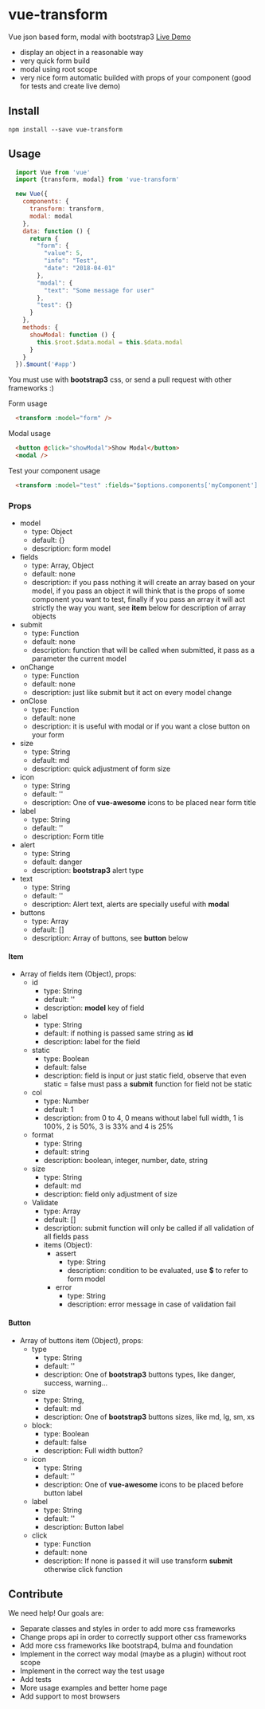 # vue-transform
Vue json based form, modal with bootstrap3
[Live Demo](http://marcodpt.github.io/vue-transform)
 - display an object in a reasonable way
 - very quick form build
 - modal using root scope
 - very nice form automatic builded with props of your component (good for tests and create live demo)

## Install
```
npm install --save vue-transform
```

## Usage

```javascript
  import Vue from 'vue'
  import {transform, modal} from 'vue-transform'

  new Vue({
    components: {
      transform: transform,
      modal: modal
    },
    data: function () {
      return {
        "form": {
          "value": 5,
          "info": "Test",
          "date": "2018-04-01"
        },
        "modal": {
          "text": "Some message for user"
        },
        "test": {}
      }
    },
    methods: {
      showModal: function () {
        this.$root.$data.modal = this.$data.modal
      }
    }
  }).$mount('#app')
```

You must use with **bootstrap3** css, or send a pull request with other frameworks :)

Form usage
```html
  <transform :model="form" />
```

Modal usage
```html
  <button @click="showModal">Show Modal</button>
  <modal />
```

Test your component usage
```html
  <transform :model="test" :fields="$options.components['myComponent'].props" />
```

### Props
 - model 
   - type: Object
   - default: {}
   - description: form model
 - fields
   - type: Array, Object
   - default: none
   - description: if you pass nothing it will create an array based on your model, if you pass an object it will think that is the props of some component you want to test, finally if you pass an array it will act strictly the way you want, see **item** below for description of array objects
 - submit
   - type: Function
   - default: none
   - description: function that will be called when submitted, it pass as a parameter the current model
 - onChange 
   - type: Function
   - default: none
   - description: just like submit but it act on every model change
 - onClose
   - type: Function
   - default: none
   - description: it is useful with modal or if you want a close button on your form
 - size
   - type: String
   - default: md
   - description: quick adjustment of form size
 - icon
   - type: String
   - default: ''
   - description: One of **vue-awesome** icons to be placed near form title
 - label
   - type: String
   - default: ''
   - description: Form title
 - alert
   - type: String
   - default: danger
   - description: **bootstrap3** alert type
 - text
   - type: String
   - default: ''
   - description: Alert text, alerts are specially useful with **modal**
 - buttons
   - type: Array
   - default: []
   - description: Array of buttons, see **button**  below

#### Item
 - Array of fields item (Object), props:
   - id
     - type: String
     - default: ''
     - description: **model** key of field
   - label
     - type: String
     - default: if nothing is passed same string as **id**
     - description: label for the field
   - static
     - type: Boolean
     - default: false
     - description: field is input or just static field, observe that even static = false must pass a **submit** function for field not be static
   - col 
     - type: Number
     - default: 1
     - description: from 0 to 4, 0 means without label full width, 1 is 100%, 2 is 50%, 3 is 33% and 4 is 25% 
   - format
     - type: String
     - default: string
     - description: boolean, integer, number, date, string
   - size
     - type: String
     - default: md
     - description: field only adjustment of size
   - Validate
     - type: Array
     - default: []
     - description: submit function will only be called if all validation of all fields pass
     - items (Object): 
       - assert
         - type: String
         - description: condition to be evaluated, use **$** to refer to form model 
       - error
         - type: String
         - description: error message in case of validation fail

#### Button
 - Array of buttons item (Object), props:
   - type 
     - type: String
     - default: ''
     - description: One of **bootstrap3** buttons types, like danger, success, warning...
   - size
     - type: String,
     - default: md
     - description: One of **bootstrap3** buttons sizes, like md, lg, sm, xs
   - block: 
     - type: Boolean
     - default: false
     - description: Full width button?
   - icon
     - type: String
     - default: ''
     - description: One of **vue-awesome** icons to be placed before button label
   - label
     - type: String
     - default: ''
     - description: Button label
   - click
     - type: Function
     - default: none
     - description: If none is passed it will use transform **submit** otherwise click function

## Contribute
We need help! Our goals are:
 - Separate classes and styles in order to add more css frameworks
 - Change props api in order to correctly support other css frameworks
 - Add more css frameworks like bootstrap4, bulma and foundation
 - Implement in the correct way modal (maybe as a plugin) without root scope
 - Implement in the correct way the test usage
 - Add tests
 - More usage examples and better home page
 - Add support to most browsers
